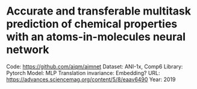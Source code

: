 # Accurate and transferable multitask prediction of chemical properties with an atoms-in-molecules neural network

Code: https://github.com/aiqm/aimnet
Dataset: ANI-1x, Comp6
Library: Pytorch
Model: MLP
Translation invariance: Embedding?
URL: https://advances.sciencemag.org/content/5/8/eaav6490
Year: 2019
